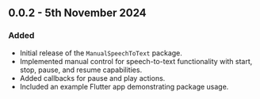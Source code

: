 ## 0.0.2 - 5th November 2024

### Added

- Initial release of the `ManualSpeechToText` package.
- Implemented manual control for speech-to-text functionality with start, stop, pause, and resume capabilities.
- Added callbacks for pause and play actions.
- Included an example Flutter app demonstrating package usage.
